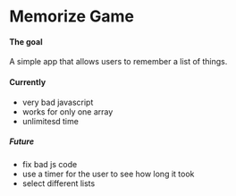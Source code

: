 # Memorize Game

#### The goal
A simple app that allows users to remember a list of things.

#### Currently
- very bad javascript
- works for only one array
- unlimitesd time

##### Future
- fix bad js code
- use a timer for the user to see how long it took
- select different lists
